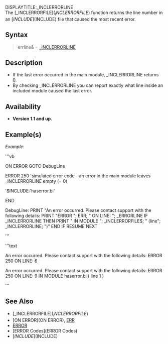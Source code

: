 DISPLAYTITLE:_INCLERRORLINE  
The [_INCLERRORFILE$](_INCLERRORFILE$) function returns the line number in an [$INCLUDE]($INCLUDE) file that caused the most recent error.



## Syntax

>  errline& = [_INCLERRORLINE](_INCLERRORLINE)


## Description

* If the last error occurred in the main module, _INCLERRORLINE returns 0.
* By checking _INCLERRORLINE you can report exactly what line inside an included module caused the last error.


## Availability

* **Version 1.1 and up**.


## Example(s)

*Example:*

'''vb

ON ERROR GOTO DebugLine

ERROR 250 'simulated error code - an error in the main module leaves _INCLERRORLINE empty (= 0)

'$INCLUDE:'haserror.bi'

END

DebugLine:
PRINT "An error occurred. Please contact support with the following details:
PRINT "ERROR "; ERR; " ON LINE: "; _ERRORLINE
IF _INCLERRORLINE THEN
    PRINT "    IN MODULE "; _INCLERRORFILE$; " (line"; _INCLERRORLINE; ")"
END IF
RESUME NEXT 

'''

'''text

An error occurred. Please contact support with the following details:
ERROR  250  ON LINE:  6

An error occurred. Please contact support with the following details:
ERROR  250  ON LINE:  9
    IN MODULE haserror.bi ( line 1 )

'''



## See Also

* [_INCLERRORFILE$](_INCLERRORFILE$)
* [ON ERROR](ON ERROR), [ERR](ERR)
* [ERROR](ERROR)
* [ERROR Codes](ERROR Codes)
* [$INCLUDE]($INCLUDE)





